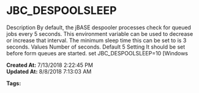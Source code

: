 # JBC_DESPOOLSLEEP

Description By default, the jBASE despooler processes check for queued jobs every 5 seconds. This environment variable can be used to decrease or increase that interval. The minimum sleep time this can be set to is 3 seconds. Values Number of seconds. Default 5 Setting It should be set before form queues are started. set JBC_DESPOOLSLEEP=10 [Windows  

**Created At:** 7/13/2018 2:22:45 PM  
**Updated At:** 8/8/2018 7:13:03 AM  

**Tags:**
<badge text='environment variable' vertical='middle' />
<badge text='spooler' vertical='middle' />
<badge text='despool' vertical='middle' />

